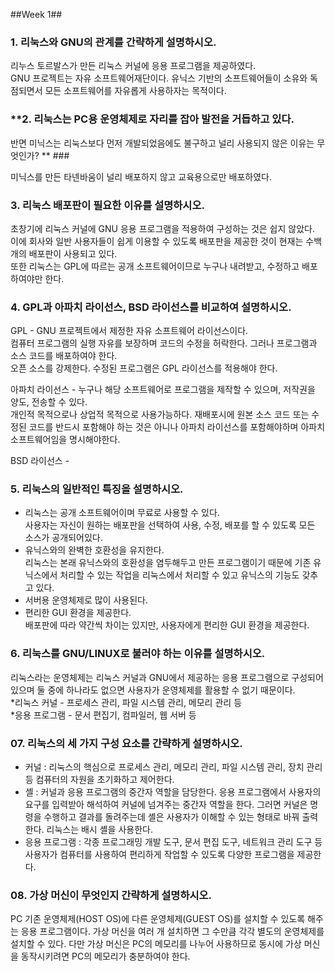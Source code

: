 ##Week 1##

### **1. 리눅스와 GNU의 관계를 간략하게 설명하시오.** ###  
리누스 토르발스가 만든 리눅스 커널에 응용 프로그램을 제공하였다.   
GNU 프로젝트는 자유 소프트웨어재단이다. 유닉스 기반의 소프트웨어들이 소유와 독점되면서 모든 소프트웨어를 자유롭게 사용하자는 목적이다.  

### **2. 리눅스는 PC용 운영체제로 자리를 잡아 발전을 거듭하고 있다.  
반면 미닉스는 리눅스보다 먼저 개발되었음에도 불구하고 널리 사용되지 않은 이유는 무엇인가? ** ###  

미닉스를 만든 타넨바움이 널리 배포하지 않고 교육용으로만 배포하였다.

### **3. 리눅스 배포판이 필요한 이유를 설명하시오.** ###
 초창기에 리눅스 커널에 GNU 응용 프로그램을 적용하여 구성하는 것은 쉽지 않았다.  
 이에 회사와 일반 사용자들이 쉽게 이용할 수 있도록 배포판을 제공한 것이 현재는 수백 개의 배포판이 사용되고 있다.  
 또한 리눅스는 GPL에 따르는 공개 소프트웨어이므로 누구나 내려받고, 수정하고 배포하여야만 한다.
 
### **4. GPL과 아파치 라이선스, BSD 라이선스를 비교하여 설명하시오.** ###
GPL - GNU 프로젝트에서 제정한 자유 소프트웨어 라이선스이다.   
컴퓨터 프로그램의 실행 자유를 보장하며 코드의 수정을 허락한다. 그러나 프로그램과 소스 코드를 배포하여야 한다.   
오픈 소스를 강제한다. 수정된 프로그램은 GPL 라이선스를 적용해야 한다.  

아파치 라이선스 - 누구나 해당 소프트웨어로 프로그램을 제작할 수 있으며, 저작권을 양도, 전송할 수 있다.  
개인적 목적으로나 상업적 목적으로 사용가능하다. 재배포시에 원본 소스 코드 또는 수정된 코드를 반드시 포함해야 하는 것은 아니나 아파치 라이선스를 포함해야하며 아파치 소프트웨어임을 명시해야한다.

BSD 라이선스 - 

### **5. 리눅스의 일반적인 특징을 설명하시오.** ###
* 리눅스는 공개 소프트웨어이며 무료로 사용할 수 있다.  
 사용자는 자신이 원하는 배포판을 선택하여 사용, 수정, 배포를 할 수 있도록 모든 소스가 공개되어있다.
* 유닉스와의 완벽한 호환성을 유지한다.  
 리눅스는 본래 유닉스와의 호환성을 염두해두고 만든 프로그램이기 때문에 기존 유닉스에서 처리할 수 있는 작업을 리눅스에서 처리할 수 있고 유닉스의 기능도 갖추고 있다.  
* 서버용 운영체제로 많이 사용된다.  
* 편리한 GUI 환경을 제공한다.  
 배포판에 따라 약간씩 차이는 있지만, 사용자에게 편리한 GUI 환경을 제공한다.

### **6. 리눅스를 GNU/LINUX로 불러야 하는 이유를 설명하시오.** ###
 리눅스라는 운영체제는 리눅스 커널과 GNU에서 제공하는 응용 프로그램으로 구성되어 있으며 둘 중에 하나라도 없으면 사용자가 운영체제를 활용할 수 없기 때문이다.  
*리눅스 커널 - 프로세스 관리, 파일 시스템 관리, 메모리 관리 등  
*응용 프로그램 - 문서 편집기, 컴파일러, 웹 서버 등  

### **07. 리눅스의 세 가지 구성 요소를 간략하게 설명하시오.** ###
* 커널 : 리눅스의 핵심으로 프로세스 관리, 메모리 관리, 파일 시스템 관리, 장치 관리 등 컴퓨터의 자원을 초기화하고 제어한다.
* 셸 : 커널과 응용 프로그램의 중간자 역할을 담당한다. 응용 프로그램에서 사용자의 요구를 입력받아 해석하여 커널에 넘겨주는 중간자 역할을 한다. 그러면 커널은 명령을 수행하고 결과를 돌려주는데 셸은 사용자가 이해할 수 있는 형태로 바꿔 출력한다. 리눅스는 배시 셸을 사용한다.
* 응용 프로그램 : 각종 프로그래밍 개발 도구, 문서 편집 도구, 네트워크 관리 도구 등 사용자가 컴퓨터를 사용하여 편리하게 작업할 수 있도록 다양한 프로그램을 제공한다.

### **08. 가상 머신이 무엇인지 간략하게 설명하시오.** ###
 PC 기존 운영체제(HOST OS)에 다른 운영체제(GUEST OS)를 설치할 수 있도록 해주는 응용 프로그램이다. 가상 머신을 여러 개 설치하면 그 수만큼 각각 별도의 운영체제를 설치할 수 있다. 다만 가상 머신은 PC의 메모리를 나누어 사용하므로 동시에 가상 머신을 동작시키려면 PC의 메모리가 충분하여야 한다.
